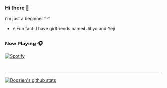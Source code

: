 ### Hi there 👋

i'm just a beginner °-°

- ⚡ Fun fact: I have girlfriends named Jihyo and Yeji



### Now Playing 🎧

[![Spotify](https://github-readme-remake.vercel.app/api/spotify)](https://open.spotify.com/user/cctpojghvqpbfzmyaf3j667lw?si=qMP6btYMQAiKHULqd_4ZRw)

<br/>

---

[![Doozien's github stats](https://github-readme-stats.vercel.app/api?username=Doozien&include_all_commits=true&count_private=true&show_icons=true&line_height=20&title_color=FFFFFF&icon_color=FFFFFF&text_color=FFFFFF&bg_color=0D1117)](https://github.com/anuraghazra/github-readme-stats)
